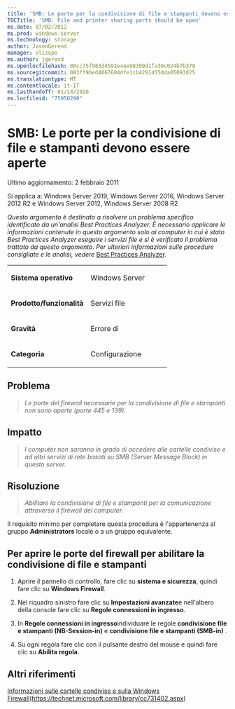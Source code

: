 ```yaml
---
title: 'SMB: Le porte per la condivisione di file e stampanti devono essere aperte'
TOCTitle: 'SMB: File and printer sharing ports should be open'
ms.date: 07/02/2012
ms.prod: windows-server
ms.technology: storage
author: JasonGerend
manager: elizapo
ms.author: jgerend
ms.openlocfilehash: 80cc75f983d4593e4ee98309d1fa39c024b7b379
ms.sourcegitcommit: 083ff9bed4867604dfe1cb42914550da05093d25
ms.translationtype: MT
ms.contentlocale: it-IT
ms.lasthandoff: 01/14/2020
ms.locfileid: "75950290"
---
```

# <a name="smb-file-and-printer-sharing-ports-should-be-open"></a>SMB: Le porte per la condivisione di file e stampanti devono essere aperte


Ultimo aggiornamento: 2 febbraio 2011

Si applica a: Windows Server 2019, Windows Server 2016, Windows Server 2012 R2 e Windows Server 2012, Windows Server 2008 R2

*Questo argomento è destinato a risolvere un problema specifico identificato da un'analisi Best Practices Analyzer. È necessario applicare le informazioni contenute in questo argomento solo ai computer in cui è stato Best Practices Analyzer eseguire i servizi file e si è verificato il problema trattato da questo argomento. Per ulteriori informazioni sulle procedure consigliate e le analisi, vedere* [Best Practices Analyzer](https://go.microsoft.com/fwlink/?linkid=122786%0d%0a).


<table>
<colgroup>
<col style="width: 50%" />
<col style="width: 50%" />
</colgroup>
<tbody>
<tr class="odd">
<td><p><strong>Sistema operativo</strong></p></td>
<td><p>Windows Server</p></td>
</tr>
<tr class="even">
<td><p><strong>Prodotto/funzionalità</strong></p></td>
<td><p>Servizi file</p></td>
</tr>
<tr class="odd">
<td><p><strong>Gravità</strong></p></td>
<td><p>Errore di</p></td>
</tr>
<tr class="even">
<td><p><strong>Categoria</strong></p></td>
<td><p>Configurazione</p></td>
</tr>
</tbody>
</table>

## <a name="issue"></a>Problema

> *Le porte del firewall necessarie per la condivisione di file e stampanti non sono aperte (porte 445 e 139).*

## <a name="impact"></a>Impatto

> *I computer non saranno in grado di accedere alle cartelle condivise e ad altri servizi di rete basati su SMB (Server Message Block) in questo server.*

## <a name="resolution"></a>Risoluzione

> *Abilitare la condivisione di file e stampanti per la comunicazione attraverso il firewall del computer.*

Il requisito minimo per completare questa procedura è l'appartenenza al gruppo **Administrators** locale o a un gruppo equivalente.

## <a name="to-open-the-firewall-ports-to-enable-file-and-printer-sharing"></a>Per aprire le porte del firewall per abilitare la condivisione di file e stampanti

1.  Aprire il pannello di controllo, fare clic su **sistema e sicurezza**, quindi fare clic su **Windows Firewall**.

2.  Nel riquadro sinistro fare clic su **Impostazioni avanzate**e nell'albero della console fare clic su **Regole connessioni in ingresso**.

3.  In **Regole connessioni in ingresso**individuare le regole **condivisione file e stampanti (NB-Session-in)** e **condivisione file e stampanti (SMB-in)** .

4.  Su ogni regola fare clic con il pulsante destro del mouse e quindi fare clic su **Abilita regola**.

## <a name="additional-references"></a>Altri riferimenti

[Informazioni sulle cartelle condivise e sulla Windows Firewall](https://technet.microsoft.com/library/cc731402.aspx)(https://technet.microsoft.com/library/cc731402.aspx)

